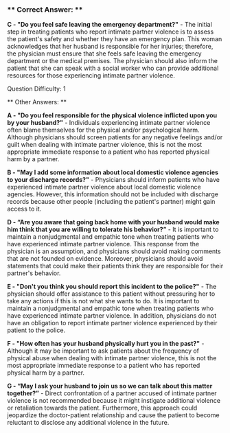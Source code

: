 ### ** Correct Answer: **

**C - "Do you feel safe leaving the emergency department?"** - The initial step in treating patients who report intimate partner violence is to assess the patient's safety and whether they have an emergency plan. This woman acknowledges that her husband is responsible for her injuries; therefore, the physician must ensure that she feels safe leaving the emergency department or the medical premises. The physician should also inform the patient that she can speak with a social worker who can provide additional resources for those experiencing intimate partner violence.

Question Difficulty: 1

** Other Answers: **

**A - "Do you feel responsible for the physical violence inflicted upon you by your husband?"** - Individuals experiencing intimate partner violence often blame themselves for the physical and/or psychological harm. Although physicians should screen patients for any negative feelings and/or guilt when dealing with intimate partner violence, this is not the most appropriate immediate response to a patient who has reported physical harm by a partner.

**B - "May I add some information about local domestic violence agencies to your discharge records?"** - Physicians should inform patients who have experienced intimate partner violence about local domestic violence agencies. However, this information should not be included with discharge records because other people (including the patient's partner) might gain access to it.

**D - “Are you aware that going back home with your husband would make him think that you are willing to tolerate his behavior?”** - It is important to maintain a nonjudgmental and empathic tone when treating patients who have experienced intimate partner violence. This response from the physician is an assumption, and physicians should avoid making comments that are not founded on evidence. Moreover, physicians should avoid statements that could make their patients think they are responsible for their partner's behavior.

**E - "Don't you think you should report this incident to the police?"** - The physician should offer assistance to this patient without pressuring her to take any actions if this is not what she wants to do. It is important to maintain a nonjudgmental and empathic tone when treating patients who have experienced intimate partner violence. In addition, physicians do not have an obligation to report intimate partner violence experienced by their patient to the police.

**F - "How often has your husband physically hurt you in the past?"** - Although it may be important to ask patients about the frequency of physical abuse when dealing with intimate partner violence, this is not the most appropriate immediate response to a patient who has reported physical harm by a partner.

**G - “May I ask your husband to join us so we can talk about this matter together?”** - Direct confrontation of a partner accused of intimate partner violence is not recommended because it might instigate additional violence or retaliation towards the patient. Furthermore, this approach could jeopardize the doctor-patient relationship and cause the patient to become reluctant to disclose any additional violence in the future.

